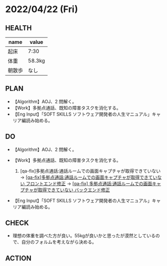 # 2022/04/22 (Fri)

## HEALTH

| name   | value |
| ------ | ----- |
| 起床   | 7:30     |
| 体重　| 58.3kg |
| 朝散歩 | なし   |

## PLAN

- 【Algorithm】AOJ、2 問解く。
- 【Work】多拠点通話、既知の障害タスクを消化する。
- 【Eng Input】「SOFT SKILLS ソフトウェア開発者の人生マニュアル」キャリア編読み始める。

## DO

- 【Algorithm】AOJ、2 問解く。

- 【Work】多拠点通話、既知の障害タスクを消化する。
    1. [qa-fix]多拠点通話:通話ルームでの画面キャプチャが取得できていない
        → [[qa-fix]多拠点通話:通話ルームでの画面キャプチャが取得できていない フロントエンド修正](https://github.com/micin-jp/chicken-web/pull/1535)
        → [[qa-fix] 多拠点通話:通話ルームでの画面キャプチャが取得できていない バックエンド修正](https://github.com/micin-jp/chicken-api/pull/1742)

- 【Eng Input】「SOFT SKILLS ソフトウェア開発者の人生マニュアル」キャリア編読み始める。


## CHECK

- 理想の体重を調べた方が良い。55kgが良いかと思ったが漠然としているので、自分のフォルムを考えながら決める。

## ACTION

